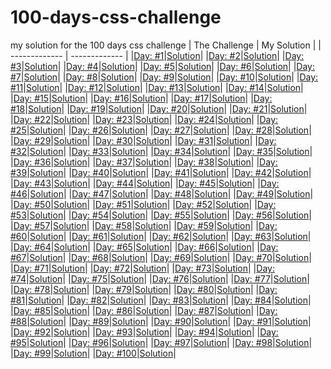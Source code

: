 # 100-days-css-challenge
my solution for the 100 days css challenge
| The Challenge   | My Solution |
| ------------- | ------------- |
|[Day: #1](https://100dayscss/days/1)|[Solution]()|
|[Day: #2](https://100dayscss/days/2)|[Solution]()|
|[Day: #3](https://100dayscss/days/3)|[Solution]()|
|[Day: #4](https://100dayscss/days/4)|[Solution]()|
|[Day: #5](https://100dayscss/days/5)|[Solution]()|
|[Day: #6](https://100dayscss/days/6)|[Solution]()|
|[Day: #7](https://100dayscss/days/7)|[Solution]()|
|[Day: #8](https://100dayscss/days/8)|[Solution]()|
|[Day: #9](https://100dayscss/days/9)|[Solution]()|
|[Day: #10](https://100dayscss/days/10)|[Solution]()|
|[Day: #11](https://100dayscss/days/11)|[Solution]()|
|[Day: #12](https://100dayscss/days/12)|[Solution]()|
|[Day: #13](https://100dayscss/days/13)|[Solution]()|
|[Day: #14](https://100dayscss/days/14)|[Solution]()|
|[Day: #15](https://100dayscss/days/15)|[Solution]()|
|[Day: #16](https://100dayscss/days/16)|[Solution]()|
|[Day: #17](https://100dayscss/days/17)|[Solution]()|
|[Day: #18](https://100dayscss/days/18)|[Solution]()|
|[Day: #19](https://100dayscss/days/19)|[Solution]()|
|[Day: #20](https://100dayscss/days/20)|[Solution]()|
|[Day: #21](https://100dayscss/days/21)|[Solution]()|
|[Day: #22](https://100dayscss/days/22)|[Solution]()|
|[Day: #23](https://100dayscss/days/23)|[Solution]()|
|[Day: #24](https://100dayscss/days/24)|[Solution]()|
|[Day: #25](https://100dayscss/days/25)|[Solution]()|
|[Day: #26](https://100dayscss/days/26)|[Solution]()|
|[Day: #27](https://100dayscss/days/27)|[Solution]()|
|[Day: #28](https://100dayscss/days/28)|[Solution]()|
|[Day: #29](https://100dayscss/days/29)|[Solution]()|
|[Day: #30](https://100dayscss/days/30)|[Solution]()|
|[Day: #31](https://100dayscss/days/31)|[Solution]()|
|[Day: #32](https://100dayscss/days/32)|[Solution]()|
|[Day: #33](https://100dayscss/days/33)|[Solution]()|
|[Day: #34](https://100dayscss/days/34)|[Solution]()|
|[Day: #35](https://100dayscss/days/35)|[Solution]()|
|[Day: #36](https://100dayscss/days/36)|[Solution]()|
|[Day: #37](https://100dayscss/days/37)|[Solution]()|
|[Day: #38](https://100dayscss/days/38)|[Solution]()|
|[Day: #39](https://100dayscss/days/39)|[Solution]()|
|[Day: #40](https://100dayscss/days/40)|[Solution]()|
|[Day: #41](https://100dayscss/days/41)|[Solution]()|
|[Day: #42](https://100dayscss/days/42)|[Solution]()|
|[Day: #43](https://100dayscss/days/43)|[Solution]()|
|[Day: #44](https://100dayscss/days/44)|[Solution]()|
|[Day: #45](https://100dayscss/days/45)|[Solution]()|
|[Day: #46](https://100dayscss/days/46)|[Solution]()|
|[Day: #47](https://100dayscss/days/47)|[Solution]()|
|[Day: #48](https://100dayscss/days/48)|[Solution]()|
|[Day: #49](https://100dayscss/days/49)|[Solution]()|
|[Day: #50](https://100dayscss/days/50)|[Solution]()|
|[Day: #51](https://100dayscss/days/51)|[Solution]()|
|[Day: #52](https://100dayscss/days/52)|[Solution]()|
|[Day: #53](https://100dayscss/days/53)|[Solution]()|
|[Day: #54](https://100dayscss/days/54)|[Solution]()|
|[Day: #55](https://100dayscss/days/55)|[Solution]()|
|[Day: #56](https://100dayscss/days/56)|[Solution]()|
|[Day: #57](https://100dayscss/days/57)|[Solution]()|
|[Day: #58](https://100dayscss/days/58)|[Solution]()|
|[Day: #59](https://100dayscss/days/59)|[Solution]()|
|[Day: #60](https://100dayscss/days/60)|[Solution]()|
|[Day: #61](https://100dayscss/days/61)|[Solution]()|
|[Day: #62](https://100dayscss/days/62)|[Solution]()|
|[Day: #63](https://100dayscss/days/63)|[Solution]()|
|[Day: #64](https://100dayscss/days/64)|[Solution]()|
|[Day: #65](https://100dayscss/days/65)|[Solution]()|
|[Day: #66](https://100dayscss/days/66)|[Solution]()|
|[Day: #67](https://100dayscss/days/67)|[Solution]()|
|[Day: #68](https://100dayscss/days/68)|[Solution]()|
|[Day: #69](https://100dayscss/days/69)|[Solution]()|
|[Day: #70](https://100dayscss/days/70)|[Solution]()|
|[Day: #71](https://100dayscss/days/71)|[Solution]()|
|[Day: #72](https://100dayscss/days/72)|[Solution]()|
|[Day: #73](https://100dayscss/days/73)|[Solution]()|
|[Day: #74](https://100dayscss/days/74)|[Solution]()|
|[Day: #75](https://100dayscss/days/75)|[Solution]()|
|[Day: #76](https://100dayscss/days/76)|[Solution]()|
|[Day: #77](https://100dayscss/days/77)|[Solution]()|
|[Day: #78](https://100dayscss/days/78)|[Solution]()|
|[Day: #79](https://100dayscss/days/79)|[Solution]()|
|[Day: #80](https://100dayscss/days/80)|[Solution]()|
|[Day: #81](https://100dayscss/days/81)|[Solution]()|
|[Day: #82](https://100dayscss/days/82)|[Solution]()|
|[Day: #83](https://100dayscss/days/83)|[Solution]()|
|[Day: #84](https://100dayscss/days/84)|[Solution]()|
|[Day: #85](https://100dayscss/days/85)|[Solution]()|
|[Day: #86](https://100dayscss/days/86)|[Solution]()|
|[Day: #87](https://100dayscss/days/87)|[Solution]()|
|[Day: #88](https://100dayscss/days/88)|[Solution]()|
|[Day: #89](https://100dayscss/days/89)|[Solution]()|
|[Day: #90](https://100dayscss/days/90)|[Solution]()|
|[Day: #91](https://100dayscss/days/91)|[Solution]()|
|[Day: #92](https://100dayscss/days/92)|[Solution]()|
|[Day: #93](https://100dayscss/days/93)|[Solution]()|
|[Day: #94](https://100dayscss/days/94)|[Solution]()|
|[Day: #95](https://100dayscss/days/95)|[Solution]()|
|[Day: #96](https://100dayscss/days/96)|[Solution]()|
|[Day: #97](https://100dayscss/days/97)|[Solution]()|
|[Day: #98](https://100dayscss/days/98)|[Solution]()|
|[Day: #99](https://100dayscss/days/99)|[Solution]()|
|[Day: #100](https://100dayscss/days/100)|[Solution]()|

